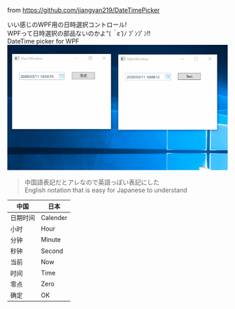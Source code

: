 from https://github.com/jiangyan219/DateTimePicker

いい感じのWPF用の日時選択コントロール!  
WPFって日時選択の部品ないのかよ“(*｀ε´*)ﾉ ﾌﾟﾝﾌﾟﾝ!!  
DateTime picker for WPF
![demo](https://github.com/WaToI/DateTimePicker/blob/master/tmp/demo.gif)
<!--![demo](https://raw.githubusercontent.com/WaToI/DateTimePicker/master/tmp/demo.gif)-->

> 中国語表記だとアレなので英語っぽい表記にした  
> English notation that is easy for Japanese to understand

| 中国 | 日本 |
| - | - |
| 日期时间 | Calender |
| 小时 | Hour |
| 分钟 | Minute |
| 秒钟 | Second |
| 当前 | Now |
| 时间 | Time |
| 零点 | Zero |
| 确定 | OK |
